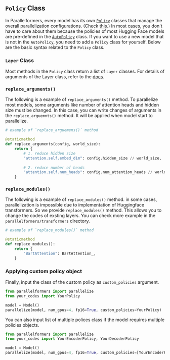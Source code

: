 ## `Policy` Class
In Parallelformers, every model has its own [`Policy`](parallelformers/policies/base/policy.py#L43) classes that manage the overall parallelization configurations. (Check [this](parallelformers/policies).) In most cases, you don't have to care about them because the policies of most Hugging Face models are pre-defined in the [`AutoPolicy`](parallelformers/policies/base/auto.py#L192) class. If you want to use a new model that is not in the `AutoPolicy`, you need to add a `Policy` class for yourself. Below are the basic syntax related to the `Policy` class.

### `Layer` Class
Most methods in the `Policy` class return a list of `Layer` classes. 
For details of arguments of the Layer class, refer to the [docs](parallelformers/policies/base/policy.py).

### `replace_arguments()`
The following is a example of `replace_arguments()` method. To parallelize most models, some arguments like number of attention heads and hidden size must be changed. In this case, you can write changes of arguments in the `replace_arguemnts()` method. It will be applied when model start to parallelize.
```python
# example of `replace_arguemens()` method

@staticmethod
def replace_arguments(config, world_size):
    return {
        # 1. reduce hidden size
        "attention.self.embed_dim": config.hidden_size // world_size,
            
        # 2. reduce number of heads
        "attention.self.num_heads": config.num_attention_heads // world_size,
    }
```

### `replace_modules()`
The following is a example of `replace_modules()` method. in some cases, parallelization is impossible due to implementation of Huggingface transformers. So we provide `replace_modules()` method. This allows you to change the codes of exsting layers. You can check more example in the `parallelformers/transformers` directory.

```python
# example of `replace_modules()` method

@staticmethod
def replace_modules():
    return {
        "BartAttention": BartAttention_,
    }
```

### Applying custom policy object
Finally, input the class of the custom policy as `custom_policies` argument.
```python
from parallelformers import parallelize
from your_codes import YourPolicy

model = Model()
parallelize(model, num_gpus=4, fp16=True, custom_policies=YourPolicy)
```

You can also input list of multiple polices class if the model requires multiple policies objects.
```python
from parallelformers import parallelize
from your_codes import YourEncoderPolicy, YourDecoderPolicy

model = Model()
parallelize(model, num_gpus=4, fp16=True, custom_policies=[YourEncoderPolicy, YourDecoderPolicy])
```
